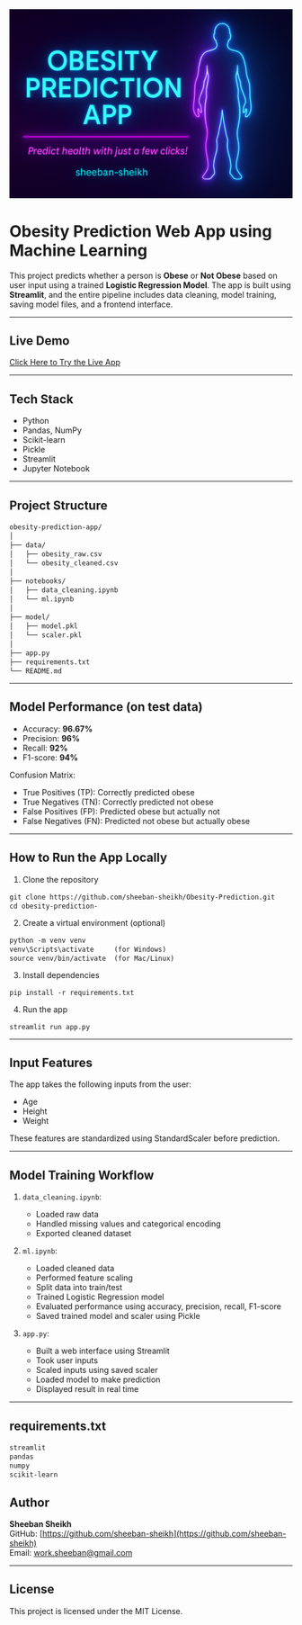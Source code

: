 <img src="https://github.com/sheeban-sheikh/Obesity-Prediction/blob/main/banner.png" />

# Obesity Prediction Web App using Machine Learning

This project predicts whether a person is **Obese** or **Not Obese** based on user input using a trained **Logistic Regression Model**. The app is built using **Streamlit**, and the entire pipeline includes data cleaning, model training, saving model files, and a frontend interface.

---

## Live Demo

[Click Here to Try the Live App](https://sheeban-sheikh.streamlit.app/)

---

## Tech Stack

- Python
- Pandas, NumPy
- Scikit-learn
- Pickle
- Streamlit
- Jupyter Notebook

---

## Project Structure

```
obesity-prediction-app/
│
├── data/
│   ├── obesity_raw.csv
│   └── obesity_cleaned.csv
│
├── notebooks/
│   ├── data_cleaning.ipynb
│   └── ml.ipynb
│
├── model/
│   ├── model.pkl
│   └── scaler.pkl
│
├── app.py
├── requirements.txt
└── README.md
```

---

## Model Performance (on test data)

- Accuracy: **96.67%**
- Precision: **96%**
- Recall: **92%**
- F1-score: **94%**

Confusion Matrix:
- True Positives (TP): Correctly predicted obese
- True Negatives (TN): Correctly predicted not obese
- False Positives (FP): Predicted obese but actually not
- False Negatives (FN): Predicted not obese but actually obese

---

## How to Run the App Locally

1. Clone the repository

```
git clone https://github.com/sheeban-sheikh/Obesity-Prediction.git
cd obesity-prediction-
```

2. Create a virtual environment (optional)

```
python -m venv venv
venv\Scripts\activate     (for Windows)
source venv/bin/activate  (for Mac/Linux)
```

3. Install dependencies

```
pip install -r requirements.txt
```

4. Run the app

```
streamlit run app.py
```

---

## Input Features

The app takes the following inputs from the user:

- Age
- Height
- Weight


These features are standardized using StandardScaler before prediction.

---

## Model Training Workflow

1. `data_cleaning.ipynb`:  
   - Loaded raw data  
   - Handled missing values and categorical encoding  
   - Exported cleaned dataset  

2. `ml.ipynb`:  
   - Loaded cleaned data  
   - Performed feature scaling  
   - Split data into train/test  
   - Trained Logistic Regression model  
   - Evaluated performance using accuracy, precision, recall, F1-score  
   - Saved trained model and scaler using Pickle

3. `app.py`:  
   - Built a web interface using Streamlit  
   - Took user inputs  
   - Scaled inputs using saved scaler  
   - Loaded model to make prediction  
   - Displayed result in real time

---

## requirements.txt

```
streamlit
pandas
numpy
scikit-learn
```

## Author

**Sheeban Sheikh**  
GitHub: [https://github.com/sheeban-sheikh](https://github.com/sheeban-sheikh)  
Email: work.sheeban@gmail.com

---

## License

This project is licensed under the MIT License.
